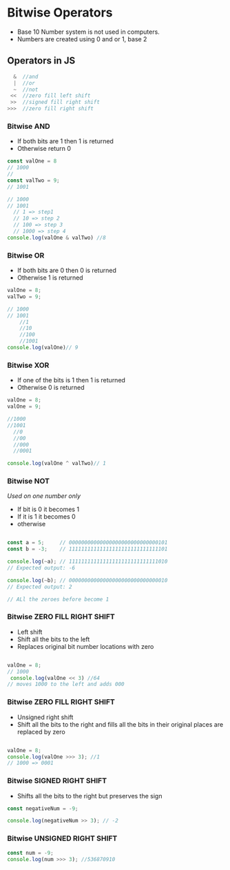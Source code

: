 # Bitwise Operators
- Base 10 Number system is not used in computers.
- Numbers are created using 0 and or 1, base 2

## Operators in JS
```javascript
  &  //and
  |  //or
  ~  //not
 <<  //zero fill left shift
 >>  //signed fill right shift
>>>  //zero fill right shift
```
### Bitwise AND
- If both bits are 1 then 1 is returned
- Otherwise return 0

```javascript
const valOne = 8
// 1000
//
const valTwo = 9;
// 1001

// 1000
// 1001
  // 1 => step1
  // 10 => step 2
  // 100 => step 3
  // 1000 => step 4
console.log(valOne & valTwo) //8
```

### Bitwise OR
- If both bits are 0 then 0 is returned
- Otherwise 1 is returned

```javascript
valOne = 8;
valTwo = 9;

// 1000
// 1001
    //1
    //10
    //100
    //1001
console.log(valOne)// 9
```

### Bitwise XOR
- If one of the bits is 1 then 1 is returned
- Otherwise 0 is returned
```javascript
valOne = 8;
valOne = 9;

//1000
//1001
  //0
  //00
  //000
  //0001

console.log(valOne ^ valTwo)// 1
```

### Bitwise NOT
*Used on one number only*
- If bit is 0 it becomes 1
- If it is 1 it becomes 0
- otherwise

```javascript

const a = 5;     // 00000000000000000000000000000101
const b = -3;    // 11111111111111111111111111111101

console.log(~a); // 11111111111111111111111111111010
// Expected output: -6

console.log(~b); // 00000000000000000000000000000010
// Expected output: 2

// ALl the zeroes before become 1

```

### Bitwise ZERO FILL RIGHT SHIFT
- Left shift
- Shift all the bits to the left
- Replaces original bit number locations with zero

```javascript

valOne = 8;
// 1000
 console.log(valOne << 3) //64
// moves 1000 to the left and adds 000

```
### Bitwise ZERO FILL RIGHT SHIFT
- Unsigned right shift
- Shift all the bits to the right and fills all the bits in their original places are replaced by zero

```javascript

valOne = 8;
console.log(valOne >>> 3); //1
// 1000 => 0001
```

### Bitwise SIGNED RIGHT SHIFT
- Shifts all the bits to the right but preserves the sign

```javascript
const negativeNum = -9;

console.log(negativeNum >> 3); // -2

```

### Bitwise UNSIGNED RIGHT SHIFT

```javascript
const num = -9;
console.log(num >>> 3); //536870910
```